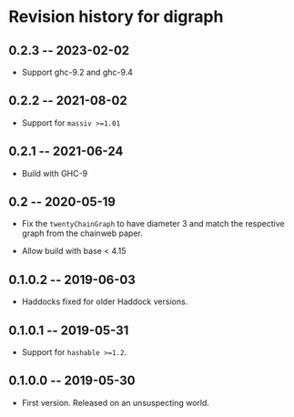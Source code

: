 # Revision history for digraph

## 0.2.3 -- 2023-02-02

* Support ghc-9.2 and ghc-9.4

## 0.2.2 -- 2021-08-02

* Support for `massiv >=1.01`

## 0.2.1 -- 2021-06-24

* Build with GHC-9

## 0.2 -- 2020-05-19

* Fix the `twentyChainGraph` to have diameter 3 and match the respective graph
  from the chainweb paper.

* Allow build with base < 4.15

## 0.1.0.2 -- 2019-06-03

* Haddocks fixed for older Haddock versions.

## 0.1.0.1 -- 2019-05-31

* Support for `hashable >=1.2`.

## 0.1.0.0 -- 2019-05-30

* First version. Released on an unsuspecting world.
